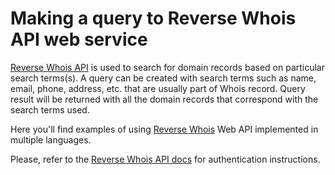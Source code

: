 # Making a query to Reverse Whois API web service

[Reverse Whois API](https://www.whoisxmlapi.com/reverse-whois-api.php) 
is used to search for domain records based on particular search terms(s). 
A query can be created with search terms such as name, email, phone, address, etc. 
that are usually part of Whois record. Query result will be returned with all the 
domain records that correspond with the search terms used.

Here you'll find examples of using
[Reverse Whois](https://www.whoisxmlapi.com/reverse-whois-api.php) Web API
implemented in multiple languages.

Please, refer to the
[Reverse Whois API docs](https://www.whoisxmlapi.com/reverse-whois-api-guide.php) for
authentication instructions.